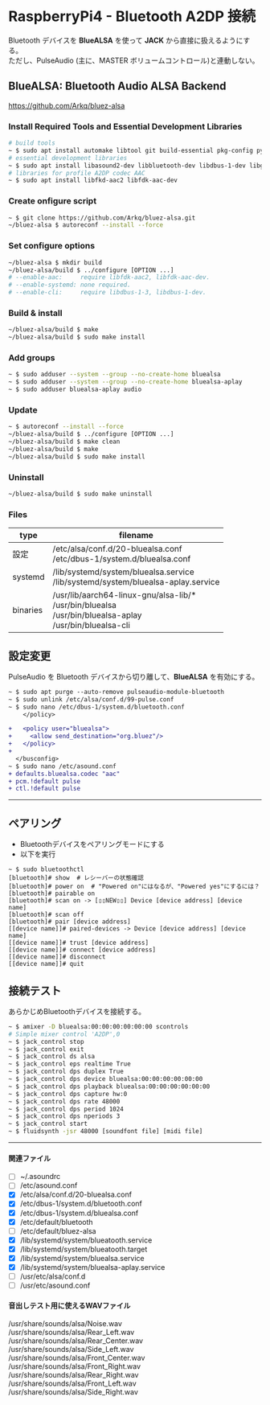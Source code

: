 # RaspberryPi4 - Bluetooth A2DP 接続
Bluetooth デバイスを **BlueALSA** を使って **JACK** から直接に扱えるようにする。<br>
ただし、PulseAudio (主に、MASTER ボリュームコントロール)と連動しない。
## BlueALSA: Bluetooth Audio ALSA Backend
https://github.com/Arkq/bluez-alsa
### Install Required Tools and Essential Development Libraries
~~~sh
# build tools
~ $ sudo apt install automake libtool git build-essential pkg-config python3-docutils
# essential development libraries
~ $ sudo apt install libasound2-dev libbluetooth-dev libdbus-1-dev libglib2.0-dev libsbc-dev
# libraries for profile A2DP codec AAC
~ $ sudo apt install libfkd-aac2 libfdk-aac-dev
~~~
### Create onfigure script
~~~sh
~ $ git clone https://github.com/Arkq/bluez-alsa.git
~/bluez-alsa $ autoreconf --install --force
~~~
### Set configure options
~~~sh
~/bluez-alsa $ mkdir build
~/bluez-alsa/build $ ../configure [OPTION ...]
# --enable-aac:     require libfdk-aac2, libfdk-aac-dev.
# --enable-systemd: none required.
# --enable-cli:     require libdbus-1-3, libdbus-1-dev.
~~~
### Build & install
~~~sh
~/bluez-alsa/build $ make
~/bluez-alsa/build $ sudo make install
~~~
### Add groups
~~~sh
~ $ sudo adduser --system --group --no-create-home bluealsa
~ $ sudo adduser --system --group --no-create-home bluealsa-aplay
~ $ sudo adduser bluealsa-aplay audio
~~~
### Update
~~~sh
~ $ autoreconf --install --force
~/bluez-alsa/build $ ../configure [OPTION ...]
~/bluez-alsa/build $ make clean
~/bluez-alsa/build $ make
~/bluez-alsa/build $ sudo make install
~~~
### Uninstall
~~~sh
~/bluez-alsa/build $ sudo make uninstall
~~~
### Files
|type|filename|
| --- | --- |
|設定|/etc/alsa/conf.d/20-bluealsa.conf<br>/etc/dbus-1/system.d/bluealsa.conf|
|systemd|/lib/systemd/system/bluealsa.service<br>/lib/systemd/system/bluealsa-aplay.service|
|binaries|/usr/lib/aarch64-linux-gnu/alsa-lib/*<br>/usr/bin/bluealsa<br>/usr/bin/bluealsa-aplay<br>/usr/bin/bluealsa-cli|
## 設定変更
PulseAudio を Bluetooth デバイスから切り離して、**BlueALSA** を有効にする。
~~~diff
~ $ sudo apt purge --auto-remove pulseaudio-module-bluetooth
~ $ sudo unlink /etc/alsa/conf.d/99-pulse.conf
~ $ sudo nano /etc/dbus-1/system.d/bluetooth.conf
    </policy>

+   <policy user="bluealsa">
+     <allow send_destination="org.bluez"/>
+   </policy>
+   
  </busconfig>
~ $ sudo nano /etc/asound.conf
+ defaults.bluealsa.codec "aac"
+ pcm.!default pulse
+ ctl.!default pulse
~~~
---
## ペアリング
- Bluetoothデバイスをペアリングモードにする
- 以下を実行
~~~
~ $ sudo bluetoothctl
[bluetooth]# show  # レシーバーの状態確認
[bluetooth]# power on  # "Powered on"にはなるが、"Powered yes"にするには？
[bluetooth]# pairable on
[bluetooth]# scan on -> [▯▯NEW▯▯] Device [device address] [device name]
[bluetooth]# scan off
[bluetooth]# pair [device address]
[[device name]]# paired-devices -> Device [device address] [device name]
[[device name]]# trust [device address]
[[device name]]# connect [device address]
[[device name]]# disconnect
[[device name]]# quit
~~~
## 接続テスト
あらかじめBluetoothデバイスを接続する。
~~~sh
~ $ amixer -D bluealsa:00:00:00:00:00:00 scontrols
# Simple mixer control 'A2DP',0
~ $ jack_control stop
~ $ jack_control exit
~ $ jack_control ds alsa
~ $ jack_control eps realtime True
~ $ jack_control dps duplex True
~ $ jack_control dps device bluealsa:00:00:00:00:00:00
~ $ jack_control dps playback bluealsa:00:00:00:00:00:00
~ $ jack_control dps capture hw:0
~ $ jack_control dps rate 48000
~ $ jack_control dps period 1024
~ $ jack_control dps nperiods 3
~ $ jack_control start
~ $ fluidsynth -jsr 48000 [soundfont file] [midi file]
~~~
---
#### 関連ファイル
- [ ] ~/.asoundrc
- [ ] /etc/asound.conf
- [x] /etc/alsa/conf.d/20-bluealsa.conf
- [x] /etc/dbus-1/system.d/bluetooth.conf
- [x] /etc/dbus-1/system.d/bluealsa.conf
- [x] /etc/default/bluetooth
- [ ] /etc/default/bluez-alsa
- [x] /lib/systemd/system/blueatooth.service
- [x] /lib/systemd/system/blueatooth.target
- [x] /lib/systemd/system/bluealsa.service
- [x] /lib/systemd/system/bluealsa-aplay.service
- [ ] /usr/etc/alsa/conf.d
- [ ] /usr/etc/asound.conf

#### 音出しテスト用に使えるWAVファイル
/usr/share/sounds/alsa/Noise.wav<br>
/usr/share/sounds/alsa/Rear_Left.wav<br>
/usr/share/sounds/alsa/Rear_Center.wav<br>
/usr/share/sounds/alsa/Side_Left.wav<br>
/usr/share/sounds/alsa/Front_Center.wav<br>
/usr/share/sounds/alsa/Front_Right.wav<br>
/usr/share/sounds/alsa/Rear_Right.wav<br>
/usr/share/sounds/alsa/Front_Left.wav<br>
/usr/share/sounds/alsa/Side_Right.wav<br>